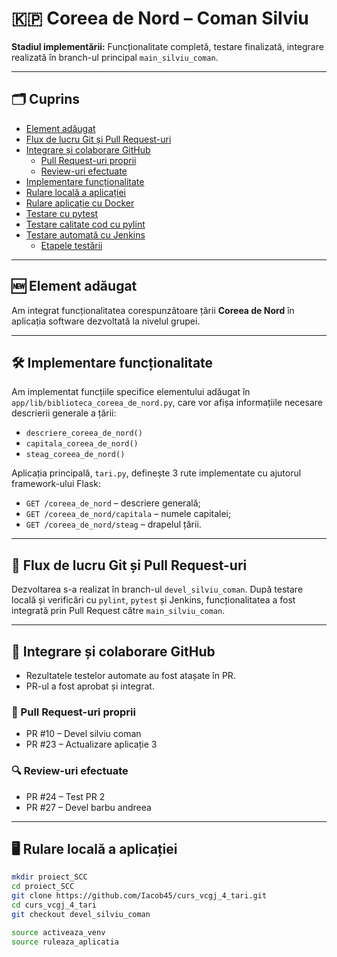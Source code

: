 # 🇰🇵 Coreea de Nord – Coman Silviu

**Stadiul implementării:** Funcționalitate completă, testare finalizată, integrare realizată în branch-ul principal `main_silviu_coman`.

---

## 🗂️ Cuprins

- [Element adăugat](#element-adăugat)
- [Flux de lucru Git și Pull Request-uri](#flux-de-lucru-git-și-pull-request-uri)
- [Integrare și colaborare GitHub](#integrare-și-colaborare-github)
  - [Pull Request-uri proprii](#pull-request-uri-proprii)
  - [Review-uri efectuate](#review-uri-efectuate)
- [Implementare funcționalitate](#implementare-funcționalitate)
- [Rulare locală a aplicației](#rulare-locală-a-aplicației)
- [Rulare aplicație cu Docker](#rulare-aplicație-cu-docker)
- [Testare cu pytest](#testare-cu-pytest)
- [Testare calitate cod cu pylint](#testare-calitate-cod-cu-pylint)
- [Testare automată cu Jenkins](#testare-automată-cu-jenkins)
  - [Etapele testării](#etapele-testării)

---

## 🆕 Element adăugat

Am integrat funcționalitatea corespunzătoare țării **Coreea de Nord** în aplicația software dezvoltată la nivelul grupei.

---

## 🛠️ Implementare funcționalitate

Am implementat funcțiile specifice elementului adăugat în `app/lib/biblioteca_coreea_de_nord.py`, care vor afișa informațiile necesare descrierii generale a țării:

- `descriere_coreea_de_nord()`
- `capitala_coreea_de_nord()`
- `steag_coreea_de_nord()`

Aplicația principală, `tari.py`, definește 3 rute implementate cu ajutorul framework-ului Flask:

- `GET /coreea_de_nord` – descriere generală;
- `GET /coreea_de_nord/capitala` – numele capitalei;
- `GET /coreea_de_nord/steag` – drapelul țării.

---

## 🔄 Flux de lucru Git și Pull Request-uri

Dezvoltarea s-a realizat în branch-ul `devel_silviu_coman`. După testare locală și verificări cu `pylint`, `pytest` și Jenkins, funcționalitatea a fost integrată prin Pull Request către `main_silviu_coman`.

---

## 🔗 Integrare și colaborare GitHub

- Rezultatele testelor automate au fost atașate în PR.
- PR-ul a fost aprobat și integrat.

### 📝 Pull Request-uri proprii

- PR #10 – Devel silviu coman
- PR #23 – Actualizare aplicație 3

### 🔍 Review-uri efectuate

- PR #24 – Test PR 2
- PR #27 – Devel barbu andreea

---

## 🖥️ Rulare locală a aplicației

```bash
mkdir proiect_SCC
cd proiect_SCC
git clone https://github.com/Iacob45/curs_vcgj_4_tari.git
cd curs_vcgj_4_tari
git checkout devel_silviu_coman

source activeaza_venv
source ruleaza_aplicatia
